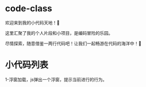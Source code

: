 # code-class

欢迎来到我的小代码天地！🚀

这里汇聚了我的个人片段和小项目，是编码冒险的乐园。

尽情探索，随意借鉴一两行代码吧！让我们一起畅游在代码的海洋中！🌟

# 小代码列表
1-浮窗加载，js弹出一个浮窗，提示当前进行的行为。
